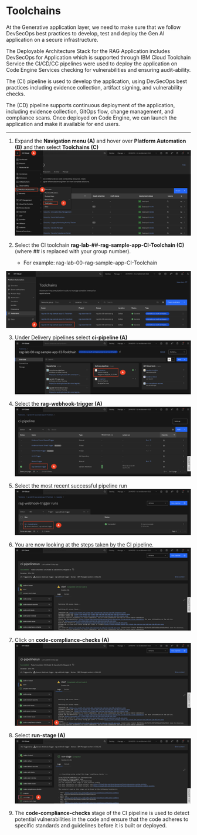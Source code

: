 # Toolchains

At the Generative application layer, we need to make sure that we follow DevSecOps best practices to develop, test and deploy the Gen AI application on a secure infrastructure.

The Deployable Architecture Stack for the RAG Application includes DevSecOps for Application which is supported through IBM Cloud Toolchain Service the CI/CD/CC pipelines were used to deploy the application on Code Engine Services checking for vulnerabilities and ensuring audit-ability.

The (CI) pipeline is used to develop the application, using DevSecOps best practices including evidence collection, artifact signing, and vulnerability checks.

The (CD) pipeline supports continuous deployment of the application, including evidence collection, GitOps flow, change management, and compliance scans. Once deployed on Code Engine, we can launch the application and make it available for end users.

---

1. Expand the **Navigation menu (A)** and hover over **Platform Automation (B)** and then select **Toolchains (C)**
![alt text](../images/1.4.1-newest.png)

2. Select the CI toolchain **rag-lab-##-rag-sample-app-CI-Toolchain (C)** (where ## is replaced with your group number). <br>
    - For example: rag-lab-00-rag-sample-app-CI-Toolchain

![alt text](../images/1.4.2-newest.png)

3. Under Delivery pipelines select **ci-pipeline (A)**
![alt text](../images/1.4.3-n.png)

4. Select the **rag-webhook-trigger (A)**
![alt text](../images/1.4.4-n.png)

5. Select the most recent successful pipeline run
![alt text](../images/1.4.5-n.png)

6. You are now looking at the steps taken by the CI pipeline. 
![alt text](../images/1.4.6-n.png)

7. Click on **code-compliance-checks (A)**
![alt text](../images/1.4.7-n.png)

8. Select **run-stage (A)**
![alt text](../images/1.4.8-n.png)

9. The **code-compliance-checks** stage of the CI pipeline is used to detect potential vulnerabilities in the code and ensure that the code adheres to specific standards and guidelines before it is built or deployed. 


